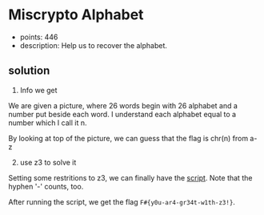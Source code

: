 # Miscrypto Alphabet

* points: 446
* description: Help us to recover the alphabet.

## solution
1. Info we get

We are given a picture, where 26 words begin with 26 alphabet and a number put beside each word. I understand each alphabet equal to a number which I call it n.

By looking at top of the picture, we can guess that the flag is chr(n) from a-z

2. use z3 to solve it

Setting some restritions to z3, we can finally have the [script](sol.py). Note that the hyphen '-' counts, too.

After running the script, we get the flag `F#{y0u-ar4-gr34t-w1th-z3!}`.
